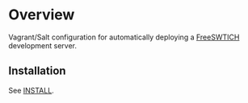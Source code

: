 # Overview
Vagrant/Salt configuration for automatically deploying a [FreeSWTICH](https://freeswitch.org) development server.

## Installation

See [INSTALL](INSTALL.md).
